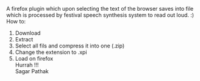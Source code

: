 A firefox plugin which upon selecting the text of the browser saves into file which is processed by festival speech synthesis system to read out loud. :)
<br/>How to:<br/>
1. Download<br/>
2. Extract<br/>
3. Select all fils and compress it into one (.zip)<br/>
4. Change the extension to .xpi<br/>
5. Load on firefox <br/>
Hurrah !!!<br/>
Sagar Pathak
 
